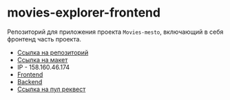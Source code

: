 # movies-explorer-frontend
Репозиторий для приложения проекта `Movies-mesto`, включающий в себя фронтенд часть проекта.
* [Ссылка на репозиторий](https://github.com/sosalnet/movies-explorer-frontend)
* [Ссылка на макет](https://disk.yandex.ru/d/wMgN8CW0KmT8jg)
* IP - 158.160.46.174
* [Frontend](diploma-sosalnet.nomoredomains.club)
* [Backend](api.diploma-sosalnet.nomoredomains.club)
* [Ссылка на пул реквест](https://github.com/sosalnet/movies-explorer-frontend/pull/2)
